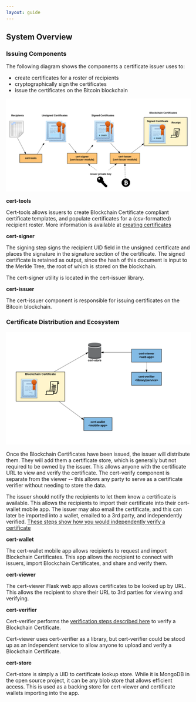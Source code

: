 ```yaml
---
layout: guide
---
```


## System Overview

### Issuing Components

The following diagram shows the components a certificate issuer uses to:

*   create certificates for a roster of recipients
*   cryptographically sign the certificates
*   issue the certificates on the Bitcoin blockchain

![](/assets/img/pictures/issuer-dataflow.png)

**cert-tools**

Cert-tools allows issuers to create Blockchain Certificate compliant certificate templates, and populate certificates for a (csv-formatted) recipient roster. More information is available at
[creating certificates](creating-certificates.html)

**cert-signer**

The signing step signs the recipient UID field in the unsigned certificate and places the signature in the signature section of the certificate. The signed certificate is retained as output, since the hash of this document is input to the Merkle Tree, the root of which is stored on the blockchain.

The cert-signer utility is located in the cert-issuer library. 

**cert-issuer**

The cert-issuer component is responsible for issuing certificates on the Bitcoin blockchain.

### Certificate Distribution and Ecosystem

![](/assets/img/pictures/cert-dataflow.png)

Once the Blockchain Certificates have been issued, the issuer will distribute them. They will add them a certificate store, which is generally but not required to be owned by the issuer. This allows anyone with the certificate URL to view and verify the certificate. The cert-verify component is separate from the viewer -- this allows any party to serve as a certificate verifier without needing to store the data. 

The issuer should notify the recipients to let them know a certificate is available. This allows the recipients to import their certificate into their cert-wallet mobile app. The issuer may also email the certificate, and this can later be imported into a wallet, emailed to a 3rd party, and independently verified. [These steps show how you would independently verify a certificate](verification-process.html)

**cert-wallet**

The cert-wallet mobile app allows recipients to request and import Blockchain Certificates. This app allows the recipient to connect with issuers, import Blockchain Certificates, and share and verify them.

**cert-viewer**

The cert-viewer Flask web app allows certificates to be looked up by URL. This allows the recipient to share their URL to 3rd parties for viewing and verifying.

**cert-verifier**

Cert-verifier performs the [verification steps described here](verification-process.html) to verify a Blockchain Certificate.

Cert-viewer uses cert-verifier as a library, but cert-verifier could be stood up as an independent service to allow anyone to upload and verify a Blockchain Certificate.

**cert-store**

Cert-store is simply a UID to certificate lookup store. While it is MongoDB in the open source project, it can be any blob store that allows efficient access. This is used as a backing store for cert-viewer and certificate wallets importing into the app.

